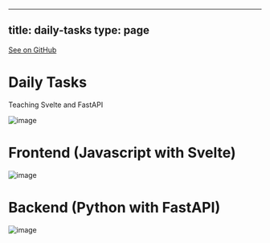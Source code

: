 
---
title: daily-tasks
type: page
---

[See on GitHub](https://github.com/jakeroggenbuck/daily-tasks/)

# Daily Tasks
Teaching Svelte and FastAPI

![image](https://user-images.githubusercontent.com/35516367/174155883-d1dab5c3-f7b2-435a-ad3d-91904d39c187.png)

# Frontend (Javascript with Svelte)

![image](https://user-images.githubusercontent.com/35516367/174156083-20707c73-ef87-45bf-852f-dd74aa297b3f.png)

# Backend (Python with FastAPI)
![image](https://user-images.githubusercontent.com/35516367/174156109-5753bfe9-f306-4562-bb17-b95817bbcc94.png)
